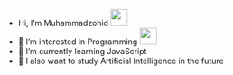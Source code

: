 - Hi, I’m Muhammadzohid <img src="https://media.giphy.com/media/hvRJCLFzcasrR4ia7z/giphy.gif" width="30px">
- 👀 I’m interested in Programming <img src="https://banner2.cleanpng.com/20180203/dxq/kisspng-computer-programming-programmer-icon-design-softwa-coder-png-transparent-image-5a756d899b30b0.5759607015176451936357.jpg" width="30px">
- 🌱 I’m currently learning JavaScript
- 🤖 I also want to study Artificial Intelligence in the future

<!---
MuhammadzohidLatifjonov/MuhammadzohidLatifjonov is a ✨ special ✨ repository because its `README.md` (this file) appears on your GitHub profile.
You can click the Preview link to take a look at your changes.
--->
